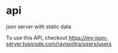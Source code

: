 # api
json server with static data

To use this API, checkout https://my-json-server.typicode.com/ravisojitra/users/users
